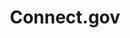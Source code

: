 ---
# This topic lives at
# https://digital.gov/topics/connect-gov

# Topic Title
title: "Connect.gov"

# description — keep it short and clear
summary: ""

# Weight
weight: 1

# For more information on managing topics,
# see https://github.com/GSA/digitalgov.gov/wiki/topics
---